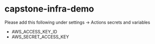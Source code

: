 # capstone-infra-demo

Please add this following under settings -> Actions secrets and variables 
<br>
<ul>
  <li>AWS_ACCESS_KEY_ID</li>
  <li>AWS_SECRET_ACCESS_KEY</li>
</ul>

